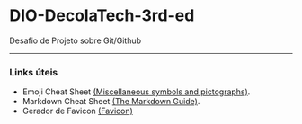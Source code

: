 # DIO-DecolaTech-3rd-ed
Desafio de Projeto sobre Git/Github

<p><hr></p>

### Links úteis

- Emoji Cheat Sheet [(Miscellaneous symbols and pictographs)](https://www.webfx.com/tools/emoji-cheat-sheet "Para usar emoji nos commits").
- Markdown Cheat Sheet [(The Markdown Guide)](https://www.markdownguide.org/cheat-sheet/#basic-syntax "Guia rápido da sintaxe básica do Markdown").
- Gerador de Favicon [(Favicon)](https://favicon.io/ 'Gere rapidamente seu favicon a partir de texto, imagem ou emojis')